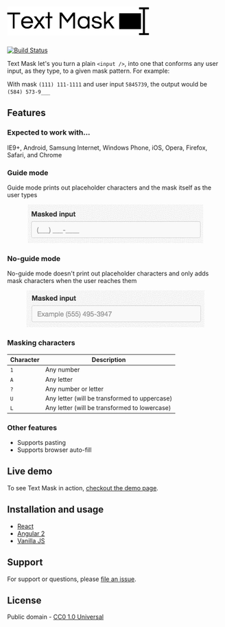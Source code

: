 # <img src="assets/logo.png" alt="Text Mask"/>

[![Build Status](https://travis-ci.org/msafi/text-mask.svg?branch=master)](https://travis-ci.org/msafi/text-mask)

Text Mask let's you turn a plain `<input />`, into one that conforms
any user input, as they type, to a given mask pattern. For example:

With mask `(111) 111-1111` and user input `5845739`, the output would be `(584) 573-9___`

## Features

### Expected to work with...

IE9+, Android, Samsung Internet, Windows Phone, iOS, Opera, Firefox, Safari, and Chrome

### Guide mode

Guide mode prints out placeholder characters and the mask itself as the user types

<p align="center">
<img src="assets/guideMode.gif"/>
</p>

### No-guide mode

No-guide mode doesn't print out placeholder characters and only adds mask characters when the
user reaches them

<p align="center">
<img src="assets/noGuideMode.gif"/>
</p>

### Masking characters

Character | Description
--- | ---
`1` | Any number
`A` | Any letter
`?` | Any number or letter
`U` | Any letter (will be transformed to uppercase)
`L` | Any letter (will be transformed to lowercase)

### Other features

* Supports pasting
* Supports browser auto-fill

## Live demo

To see Text Mask in action, [checkout the demo page](https://msafi.github.io/text-mask/).

## Installation and usage

* [React](integrations/react)
* [Angular 2](integrations/angular2)
* [Vanilla JS](integrations/vanilla)

## Support

For support or questions, please
[file an issue](https://github.com/msafi/text-mask/issues).

## License

Public domain - [CC0 1.0 Universal](https://creativecommons.org/publicdomain/zero/1.0/)
